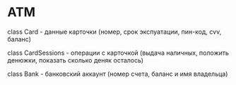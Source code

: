# ATM
class Card - данные карточки (номер, срок экспуатации, пин-код, cvv, баланс)

class CardSessions - операции с карточкой (выдача наличных, положить денюжки, показать сколько деняк осталось)

class Bank - банковский аккаунт (номер счета,  баланс и имя владельца)
